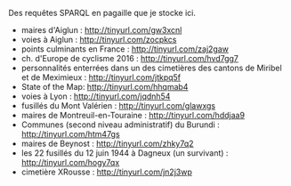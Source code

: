 Des requêtes SPARQL en pagaille que je stocke ici.

* maires d'Aiglun : http://tinyurl.com/gw3xcnl
* voies à Aiglun : http://tinyurl.com/zocpkcs
* points culminants en France : http://tinyurl.com/zaj2gaw
* ch. d'Europe de cyclisme 2016 : http://tinyurl.com/hvd7gg7
* personnalités enterrées dans un des cimetières des cantons de Miribel et de Meximieux : http://tinyurl.com/jtkpq5f
* State of the Map: http://tinyurl.com/hhqmab4
* voies à Lyon : http://tinyurl.com/jqdnh54
* fusillés du Mont Valérien : http://tinyurl.com/glawxgs
* maires de Montreuil-en-Touraine : http://tinyurl.com/hddjaa9
* Communes (second niveau administratif) du Burundi : http://tinyurl.com/htm47gs
* maires de Beynost : http://tinyurl.com/zhky7q2
* les 22 fusillés du 12 juin 1944 à Dagneux (un survivant) : http://tinyurl.com/hogy7qx
* cimetière XRousse : http://tinyurl.com/jn2j3wp
